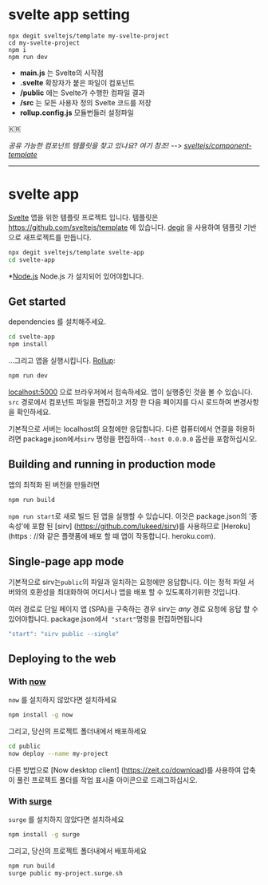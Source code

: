 
# svelte app setting
```
npx degit sveltejs/template my-svelte-project
cd my-svelte-project
npm i
npm run dev
```

- **main.js** 는 Svelte의 시작점
- **.svelte** 확장자가 붙은 파일이 컴포넌트
- **/public** 에는 Svelte가 수행한 컴파일 결과
- **/src** 는 모든 사용자 정의 Svelte 코드를 저장
- **rollup.config.js** 모듈번들러 설정파일

🇰🇷

*공유 가능한 컴포넌트 템플릿을 찾고 있나요? 여기 참조! --> [sveltejs/component-template](https://github.com/sveltejs/component-template)*

---

# svelte app

[Svelte](https://svelte.dev) 앱을 위한 템플릿 프로젝트 입니다. 템플릿은 https://github.com/sveltejs/template 에 있습니다.
[degit](https://github.com/Rich-Harris/degit) 을 사용하여 템플릿 기반으로 새프로젝트를 만듭니다.

```bash
npx degit sveltejs/template svelte-app
cd svelte-app
```

*[Node.js](https://nodejs.org) Node.js 가 설치되어 있어야합니다.


## Get started

dependencies 를 설치해주세요.

```bash
cd svelte-app
npm install
```

...그리고 앱을 실행시킵니다. [Rollup](https://rollupjs.org):

```bash
npm run dev
```

[localhost:5000](http://localhost:5000) 으로 브라우저에서 접속하세요. 앱이 실행중인 것을 볼 수 있습니다. `src` 경로에서 컴포넌트 파일을 편집하고 저장 한 다음 페이지를 다시 로드하여 변경사항을 확인하세요.

기본적으로 서버는 localhost의 요청에만 응답합니다. 다른 컴퓨터에서 연결을 허용하려면 package.json에서`sirv` 명령을 편집하여`--host 0.0.0.0` 옵션을 포함하십시오.


## Building and running in production mode

앱의 최적화 된 버전을 만들려면

```bash
npm run build
```


`npm run start`로 새로 빌드 된 앱을 실행할 수 있습니다. 이것은 package.json의 '종속성'에 포함 된 [sirv] (https://github.com/lukeed/sirv)를 사용하므로 [Heroku] (https : //와 같은 플랫폼에 배포 할 때 앱이 작동합니다. heroku.com).


## Single-page app mode

기본적으로 sirv는`public`의 파일과 일치하는 요청에만 응답합니다. 이는 정적 파일 서버와의 호환성을 최대화하여 어디서나 앱을 배포 할 수 있도록하기위한 것입니다.

여러 경로로 단일 페이지 앱 (SPA)을 구축하는 경우 sirv는 *any* 경로 요청에 응답 할 수 있어야합니다. package.json에서` "start"`명령을 편집하면됩니다

```js
"start": "sirv public --single"
```


## Deploying to the web

### With [now](https://zeit.co/now)

`now` 를 설치하지 않았다면 설치하세요

```bash
npm install -g now
```

그리고, 당신의 프로젝트 폴더내에서 배포하세요

```bash
cd public
now deploy --name my-project
```

다른 방법으로 [Now desktop client] (https://zeit.co/download)를 사용하여 압축이 풀린 프로젝트 폴더를 작업 표시줄 아이콘으로 드래그하십시오.

### With [surge](https://surge.sh/)

`surge` 를 설치하지 않았다면 설치하세요

```bash
npm install -g surge
```

그리고, 당신의 프로젝트 폴더내에서 배포하세요

```bash
npm run build
surge public my-project.surge.sh
```
